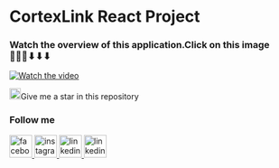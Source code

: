 # CortexLink React Project

### Watch the overview of this application.Click on this image 🔽🔽🔽⬇⬇⬇
[![Watch the video](https://i.ibb.co/6v8HSPG/cortelink.png)](https://youtu.be/97dOGfR6zlU)


<p><img src="https://cdn.worldvectorlogo.com/logos/red-star-1.svg" alt="star" width="20px" height="20px">Give me a star in this repository
</p>

### Follow me 
<a href="https://www.facebook.com/abtahinoorsm">
<img src="https://cdn.worldvectorlogo.com/logos/facebook-3.svg" alt="facebook" width="40px" height="40px">
</a>

<a href="https://www.instagram.com/smabtahinoor">
<img src="https://cdn.worldvectorlogo.com/logos/instagram-5.svg" alt="instagram" width="40px" height="40px">
</a>

<a href="https://www.linkedin.com/in/smabtahinoor/">
<img src="https://cdn.worldvectorlogo.com/logos/linkedin-icon-2.svg" alt="linkedin" width="40px" height="40px">
</a>

<a href="https://www.github.com/19smabtahinoor">
<img src="https://cdn.worldvectorlogo.com/logos/github-icon-1.svg" alt="linkedin" width="40px" height="40px">
</a>

